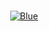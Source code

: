 <div align="center">
  <br />
  <p>
  <a href="https://discordbots.org/bot/470037181130473493" >
  <img src="https://discordbots.org/api/widget/470037181130473493.svg" alt="Blue" />
</a>
  </p>
</div>
